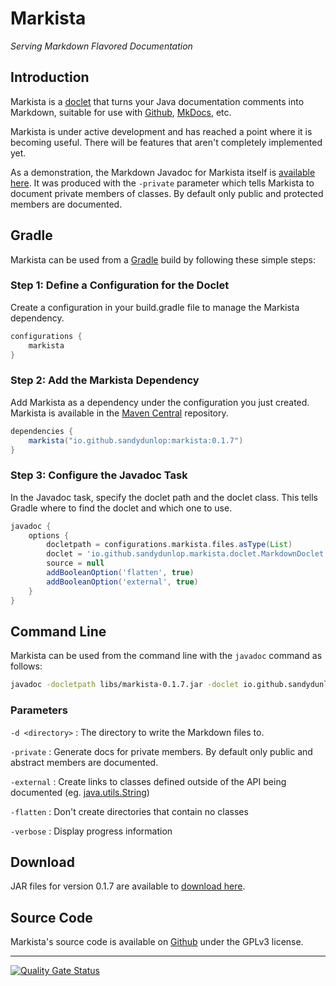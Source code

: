 # Markista

*Serving Markdown Flavored Documentation*

## Introduction

Markista is a [doclet](https://docs.oracle.com/javase/8/docs/technotes/guides/javadoc/doclet/overview.html) that turns your Java documentation comments into Markdown, suitable for use with [Github](https://github.com/), [MkDocs](https://www.mkdocs.org/), etc. 

Markista is under active development and has reached a point where it is becoming useful. There will be features that aren't completely implemented yet.

As a demonstration, the Markdown Javadoc for Markista itself is [available here](https://sandydunlop.github.io/markista/javadoc/doclet/).
It was produced with the `-private` parameter which tells Markista to document private members of classes. By default only public and protected members are documented.

## Gradle

Markista can be used from a [Gradle](https://gradle.org/) build by following these simple steps:

### Step 1: Define a Configuration for the Doclet

Create a configuration in your build.gradle file to manage the Markista dependency.

```groovy
configurations {
    markista
}
```

### Step 2: Add the Markista Dependency

Add Markista as a dependency under the configuration you just created.
Markista is available in the [Maven Central](https://central.sonatype.com/artifact/io.github.sandydunlop/markista) repository.

```groovy
dependencies {
    markista("io.github.sandydunlop:markista:0.1.7")
}
```

### Step 3: Configure the Javadoc Task

In the Javadoc task, specify the doclet path and the doclet class. This tells Gradle where to find the doclet and which one to use.

```groovy
javadoc {
    options {
        docletpath = configurations.markista.files.asType(List)
        doclet = 'io.github.sandydunlop.markista.doclet.MarkdownDoclet'
        source = null
        addBooleanOption('flatten', true)
        addBooleanOption('external', true)
    }
}
```

## Command Line

Markista can be used from the command line with the `javadoc` command as follows:

```bash
javadoc -docletpath libs/markista-0.1.7.jar -doclet io.github.sandydunlop.markista.doclet.MarkdownDoclet src/main/java/my.package/Hello.java
```

### Parameters

`-d <directory>`
:   The directory to write the Markdown files to.

`-private`
:   Generate docs for private members. By default only public 
    and abstract members are documented.

`-external`
:  Create links to classes defined outside of the API being 
   documented (eg. [java.utils.String](https://docs.oracle.com/en/java/javase/24/docs/api/java.base/java/lang/String.html))

`-flatten`
:  Don't create directories that contain no classes

`-verbose`
:  Display progress information

## Download

JAR files for version 0.1.7 are available to [download here](https://github.com/sandydunlop/markista/releases/tag/r0.1.7).


## Source Code

Markista's source code is available on [Github](https://github.com/sandydunlop/markista) under the GPLv3 license.

---

[![Quality Gate Status](https://sonarcloud.io/api/project_badges/measure?project=sandydunlop_markista&metric=alert_status)](https://sonarcloud.io/summary/new_code?id=sandydunlop_markista)

